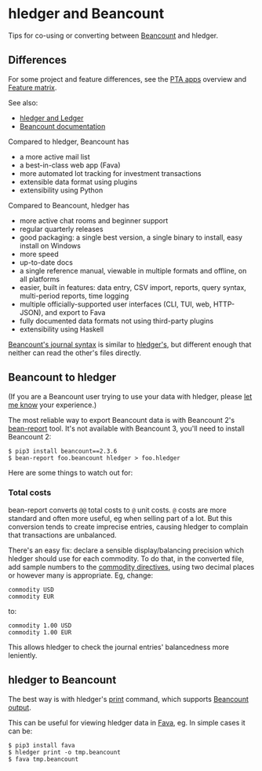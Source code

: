 # hledger and Beancount

<div class=pagetoc>

<!-- toc -->
</div>

Tips for co-using or converting between [Beancount](https://beancount.github.io) and hledger.

## Differences

For some project and feature differences,
see the [PTA apps](https://plaintextaccounting.org/#pta-apps) overview
and [Feature matrix](https://plaintextaccounting.org/#feature-matrix).

See also:
- [hledger and Ledger](ledger.md)
- [Beancount documentation](https://beancount.github.io/docs)

Compared to hledger, Beancount has

- a more active mail list
- a best-in-class web app (Fava)
- more automated lot tracking for investment transactions
- extensible data format using plugins
- extensibility using Python

Compared to Beancount, hledger has

- more active chat rooms and beginner support
- regular quarterly releases
- good packaging: a single best version, a single binary to install, easy install on Windows
- more speed
- up-to-date docs
- a single reference manual, viewable in multiple formats and offline, on all platforms
- easier, built in features: data entry, CSV import, reports, query syntax, multi-period reports, time logging
- multiple officially-supported user interfaces (CLI, TUI, web, HTTP-JSON), and export to Fava
- fully documented data formats not using third-party plugins
- extensibility using Haskell

[Beancount's journal syntax](https://beancount.github.io/docs/beancount_language_syntax.html) is similar to 
[hledger's](hledger.md#journal),
but different enough that neither can read the other's files directly.


## Beancount to hledger

(If you are a Beancount user trying to use your data with hledger,
please [let me know](support.md) your experience.)

The most reliable way to export Beancount data is with 
Beancount 2's [bean-report](https://beancount.github.io/docs/running_beancount_and_generating_reports.html#bean-report) tool.
It's not available with Beancount 3, you'll need to install Beancount 2:
```
$ pip3 install beancount==2.3.6
$ bean-report foo.beancount hledger > foo.hledger
```

Here are some things to watch out for:

### Total costs

bean-report converts `@@` total costs to `@` unit costs.
`@` costs are more standard and often more useful, eg when selling part of a lot.
But this conversion tends to create imprecise entries, causing hledger to complain that transactions are unbalanced.

There's an easy fix: declare a sensible display/balancing precision which hledger should use for each commodity.
To do that, in the converted file, add sample numbers to the [commodity directives](https://hledger.org/hledger.html#commodity-directive),
using two decimal places or however many is appropriate. Eg, change:
```journal
commodity USD
commodity EUR
```
to:
```journal
commodity 1.00 USD
commodity 1.00 EUR
```
This allows hledger to check the journal entries' balancedness more leniently.

## hledger to Beancount

The best way is with hledger's [print](hledger.md#print) command, which supports [Beancount output](hledger.md#beancount-output).

This can be useful for viewing hledger data in [Fava](https://beancount.github.io/fava/), eg.
In simple cases it can be:
```
$ pip3 install fava
$ hledger print -o tmp.beancount
$ fava tmp.beancount
```

